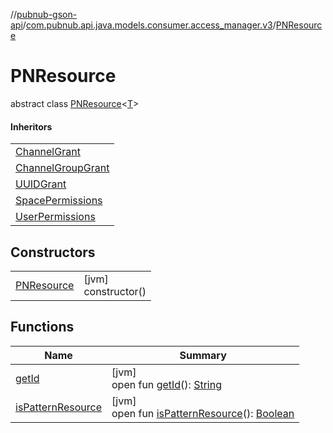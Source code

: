 //[pubnub-gson-api](../../../index.md)/[com.pubnub.api.java.models.consumer.access_manager.v3](../index.md)/[PNResource](index.md)

# PNResource

abstract class [PNResource](index.md)&lt;[T](index.md)&gt;

#### Inheritors

| |
|---|
| [ChannelGrant](../-channel-grant/index.md) |
| [ChannelGroupGrant](../-channel-group-grant/index.md) |
| [UUIDGrant](../-u-u-i-d-grant/index.md) |
| [SpacePermissions](../../com.pubnub.api.java.models.consumer.access_manager.sum/-space-permissions/index.md) |
| [UserPermissions](../../com.pubnub.api.java.models.consumer.access_manager.sum/-user-permissions/index.md) |

## Constructors

| | |
|---|---|
| [PNResource](-p-n-resource.md) | [jvm]<br>constructor() |

## Functions

| Name | Summary |
|---|---|
| [getId](get-id.md) | [jvm]<br>open fun [getId](get-id.md)(): [String](https://docs.oracle.com/javase/8/docs/api/java/lang/String.html) |
| [isPatternResource](is-pattern-resource.md) | [jvm]<br>open fun [isPatternResource](is-pattern-resource.md)(): [Boolean](https://kotlinlang.org/api/latest/jvm/stdlib/kotlin/-boolean/index.html) |
